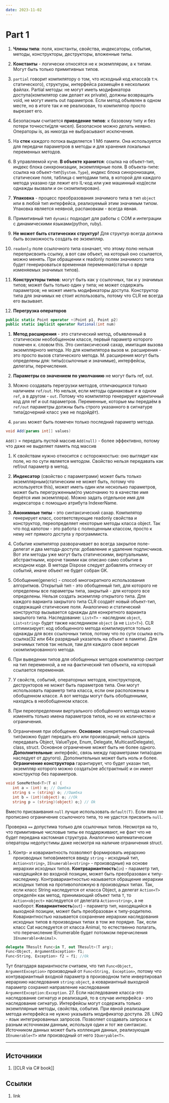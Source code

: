 ```yaml
---
date: 2023-11-02
---
```

# Part 1

1. **Члены типа**: поля, константы, свойства, индексаторы, события, методы, конструкторы, деструкторы, вложенные типы.

1. **Константы** - логически относятся не к экземплярам, а к типам. Могут быть только примитивных типов.

1. ```partial``` говорит компилятору о том, что исходный код класса(в т.ч. статического), структуры, интерфейса размещён в нескольких файлах. Partial методы: не могут иметь модификатора доступа(компилятор сам делает их private), должны возвращать void, не могут иметь out параметров. Если метод объявлен в одном месте, но в итоге так и не реализован, то компилятор просто вырезает его.

1. Безопасным считается **приведение типов**: к базовому типу и без потери точности(для чисел). Безопасное можно делать неявно. Операторы is, as никогда не выбрасывают исключения.

1. На **стек** каждого потока выделяется 1 Мб памяти. Она используется для передачи параметров в методы и для хранения локальных переменных методов.

1. В управляемой куче. **В объекте хранится**: ссылка на объект-тип, индекс блока синхронизации, экземплярные поля. В объекта-типе: ссылка на объект-тип(```System.Type```), индекс блока синхронизации, статические поля, таблица с методами типа, в которой для каждого метода указано где лежит его IL-код или уже машинный код(если однажды вызвали и он скомпилирован).

1. **Упаковка** - процесс преобразования значимого типа в тип ```object``` или в любой тип интерфейса, реализуемый этим значимым типом. Упаковка является неявной, распаковкам - всегда явная.

1. Примитивный тип ```dynamic``` подходит для работы с COM и интеграции с динамическими языками(python, ruby).

1. **Не может быть статических структур!** Для структур всегда должна быть возможность создать ее экземпляр.

1. ```readonly``` поле ссылочного типа означает, что этому полю нельзя переприсвоить ссылку, а вот сам объект, на который оно ссылается, можно менять. При обращении к readonly полям значимого типа будет генерироваться временная переменная(статья о вреде изменяемых значимых типов).

1. **Конструкторы типов**: могут быть как у ссылочных, так и у значимых типов; может быть только один у типа; не может содержать параметров; не может иметь модификаторы доступа. Конструктор типа для значимых не стоит использовать, потому что CLR не всегда его вызывает.

1. **Перегрузка операторов**

```csharp
public static Point operator +(Point p1, Point p2)
public static implicit operator Rational(int num)
```

1. **Метод расширения** - это статический метод, объявленный в статическом необобщенном классе, первый параметр которого помечен к. словом this. Это синтаксический сахар, имитация вызова экземплярного метода. Но для компилятора вызов м. расширения - это просто вызов статического метода. М. расширения могут быть определены для: типы(ссылочные и значимые), интерфейсы, делегаты, перечисления.

1. **Параметры со значением по умолчанию** не могут быть ref, out.

1. Можно создавать перегрузки методов, отличающихся только наличием ```ref/out```. Но нельзя, если методы одинаковые и в одном ``ref``, а в другом - ``out``. Потому что компилятор генерирует идентичный код для ref и out параметров. Переменные, которые мы передаём в ```ref/out``` параметры должны быть строго указанного в сигнатуре типа(дочерний класс уже не подойдёт).

1. ```params``` может быть помечен только последний параметр метода.

```csharp
void Add(params int[] values)
```

```Add()``` = передать пустой массив
```Add(null)``` - более эффективно, потому что даже не выделяет память под массив

1. К свойствам нужно относится с осторожностью: оно выглядит как поле, но по сути является методом. Свойство нельзя передавать как ref/out параметр в метод.

1. **Индексатор** (свойство с параметрами) может быть только экземплярным(статическим не может быть, потому что используется this), может иметь один или несколько параметров, может быть перегруженным(по умолчанию то в качестве имя берётся имя экземпляра). Можно задать отдельное имя для индексатора с помощью атрибута IndexerName.

1. **Анонимные типы** - это синтаксический сахар. Компилятор генерирует класс, соответствующие readonly свойства и конструктор, переопределяет некоторые методы класса object. Так что под капотом - это работа с полноценным классом, просто к нему нет прямого доступа у программиста.

1. Событие компилятор разворачивает во всегда закрытое поле-делегат и два метода-доступа: добавление и удаление подписчиков. Вот эти методы уже могут быть статическими, виртуальными, абстрактными, короче такими как описано само событие в исходном коде. В методе Dispose следует добавлять отписку от событий, иначе объект не будет собран GK.

1. Обобщение(generic) - способ многократного использования алгоритмов. Открытый тип - это обобщенный тип, для которого не определены все параметры типа, закрытый - для которого все определены. Нельзя создать экземпляр открытого типа. Для каждого варианта закрытого типа CLR создаёт новый объект-тип, содержащий статические поля. Аналогично и статический конструктор вызывается однажды для конкретного варианта закрытого типа. Наследование: ```List<T>``` - наследник ```object```, ```List<string>``` будет также наследником ```object``` (а не ```List<T>```). CLR оптимизирует: код обобщенного метода компилируется только однажды для всех ссылочных типов, потому что по сути ссылка есть ссылка(32 или 64х разрядный указатель на объект в памяти). Для значимых типов так нельзя, там для каждого своя версия скомпилированного метода.

1. При выведении типов для обобщенных методов компилятор смотрит на тип переменной, а не на фактический тип объекта, на который ссылается переменная.

1. У свойств, событий, операторных методов, конструкторов, деструкторов не может быть параметров типа. Они могут использовать параметр типа класса, если они расположены в обобщенном классе. А вот методы могут быть обобщенными, находясь в необобщенном классе.

1. При переопределении виртуального обобщённого метода можно изменять только имена параметров типов, но не их количество и ограничения.

1. Ограничения при обобщении. **Основное**: конкретный ссылочный тип(можно будет передать его или производный; нельзя здесь передавать Object, ValueType, Enum, Delegate, MulticastDelegate), class, struct. Основное ограничение может быть не более одного. **Дополнительные**: интерфейс, связь между параметрами типа(один наследует от другого). Дополнительных может быть ноль и более. **Ограничение конструктора** гарантирует, что будет указан тип, экземпляр которого можно создать(не абстрактный) и он имеет конструктор без параметров.

```csharp
void SomeMethod<T>(T o) {
   int a = (int) o; // Ошибка
   string s = (string) o; //Ошибка
   int b = (int)(object) o; //Ok
   string p = (string)(object) o;} // Ok
```

Вместо присваивания ```null``` лучше использовать ```default(T)```. Если явно не прописано ограничение ссылочного типа, то не удастся присвоить ```null```.

Проверка ```==``` допустима только для ссылочных типов. Несмотря на то, что примитивные числовые типы ее поддерживают, не факт что не будет передана кастомная структура. Аналогично математические операторы недопустимы даже несмотря на наличие ограничения struct.

1. Контр- и ковариантность позволяют формировать иерархию производных типов(имеется ввиду ```string``` - исходный тип, ```Action<string>```, ```IEnumerable<string>``` - производные) на основе иерархии исходных типов.
**Контрвариантность**(```in```) - параметр тип, находящийся во входной позиции, может быть преобразован к типу-наследнику. Контравариантностью называется обращение иерархии исходных типов на противоположную в производных типах. Так, если класс String наследуется от класса Object, а делегат ```Action<T>``` определён как метод, принимающий объект типа ```T```, то ```Action<object>``` наследуется от делегата ```Action<string>```, а не наоборот.
**Ковариантность**(```out```) - параметр тип, находящийся в выходной позиции, может быть преобразован к типу-родителю. Ковариантностью называется сохранение иерархии наследования исходных типов в производных типах в том же порядке. Так, если класс Cat наследуется от класса Animal, то естественно полагать, что перечисление IEnumerable<Cat> будет потомком перечисления ```IEnumerable<Animal>```.

```csharp
delegate TResult Func<in T, out TResult>(T arg);
Func<Object, ArgumentException> f1;
Func<String, Exception> f2 = f1; //Ok
```

Тут благодаря вариантности считаем, что тип ```Func<Object, ArgumentException>``` производный от ```Func<String, Exception>```, потому что контрвариантный входной параметр в производном типе инвертировал иерархию наследования ```string:object```, а ковариантный выходной параметр сохранил направление наследования ```ArgumentException:Exception```.
27. Если наследование класса-это наследование сигнатур и реализаций, то в случае интерфейса - это наследование сигнатур. Интерфейсы могут содержать только экземплярные методы, свойства, события. При явной реализации метода интерфейса не нужно указывать модификатор доступа.
28. LINQ - язык интегрированных запросов. Позволяет создавать запросы к разным источникам данным, используя один и тот же синтаксис. Источником данных может быть коллекция данных, реализующая ```IEnumerable<T>``` или производный от него ```IQueryable<T>```.

---

## Источники

1. [[CLR via C# book]]

## Ссылки

1. link
